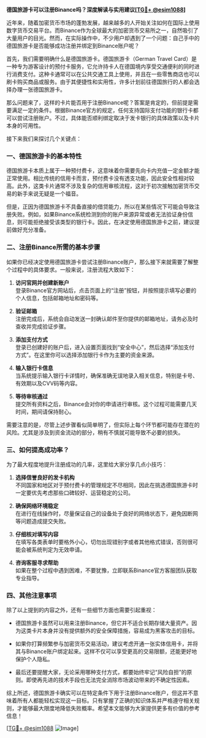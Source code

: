 **德国旅游卡可以注册Binance吗？深度解读与实用建议[[TG💪+ @esim1088](https://t.me/s/esim1088)]**

近年来，随着加密货币市场的蓬勃发展，越来越多的人开始关注如何在国际上使用数字货币交易平台。而Binance作为全球最大的加密货币交易所之一，自然吸引了大量用户的目光。然而，在实际操作中，不少用户却遇到了一个问题：自己手中的德国旅游卡是否能够成功注册并绑定到Binance账户呢？

首先，我们需要明确什么是德国旅游卡。德国旅游卡（German Travel Card）是一种专为游客设计的预付卡服务，它允许持卡人在德国境内享受交通便利的同时进行消费支付。这种卡通常可以在公共交通工具上使用，并且在一些零售商店也可以刷卡购买商品或服务。由于其便捷性和实用性，许多计划前往德国旅行的人都会选择办理一张德国旅游卡。

那么问题来了，这样的卡片能否用于注册Binance呢？答案是肯定的，但前提是需要满足一定的条件。根据Binance官方的规定，任何支持国际支付功能的银行卡都可以尝试注册账户。不过，具体能否顺利绑定取决于发卡银行的具体政策以及卡片本身的可用性。

接下来我们来探讨几个关键点：

### 一、德国旅游卡的基本特性

德国旅游卡本质上属于一种预付费卡，这意味着你需要先向卡内充值一定金额才能正常使用。相比传统的信用卡而言，预付费卡没有透支功能，因此安全性相对较高。此外，这类卡片通常不涉及复杂的信用审核流程，这对于初次接触加密货币交易的新手来说无疑是一个福音。

但是，正因为德国旅游卡不具备直接的借贷能力，所以在某些情况下可能会导致注册失败。例如，如果Binance系统检测到你的账户来源异常或者无法验证身份信息，则可能拒绝接受该类型的银行卡。因此，在决定使用德国旅游卡之前，建议提前做好充分准备。

### 二、注册Binance所需的基本步骤

如果你已经决定使用德国旅游卡尝试注册Binance账户，那么接下来就需要了解整个过程中的具体要求。一般来说，注册流程大致如下：

1. **访问官网并创建新账户**  
   登录Binance官方网站后，点击页面上的“注册”按钮，并按照提示填写必要的个人信息，包括邮箱地址和密码等。

2. **验证邮箱**  
   注册完成后，系统会自动发送一封确认邮件至你提供的邮箱地址，请务必及时查收并完成验证步骤。

3. **添加支付方式**  
   登录已创建好的账户后，进入设置页面找到“安全中心”，然后选择“添加支付方式”。在这里你可以选择添加银行卡作为主要的资金来源。

4. **输入银行卡信息**  
   当系统提示输入银行卡详情时，确保准确无误地录入相关信息，特别是卡号、有效期以及CVV码等内容。

5. **等待审核通过**  
   提交所有资料之后，Binance会对你的申请进行审核。这个过程可能需要几天时间，期间请保持耐心。

需要注意的是，尽管上述步骤看似简单明了，但实际上每个环节都可能存在潜在的风险。尤其是涉及到资金流动的部分，稍有不慎就可能导致不必要的损失。

### 三、如何提高成功率？

为了最大程度地提升注册成功的几率，这里给大家分享几点小技巧：

1. **选择信誉良好的发卡机构**  
   不同国家和地区对于预付费卡的管理规定不尽相同，因此在挑选德国旅游卡时一定要优先考虑那些口碑较好、运营稳定的公司。

2. **确保网络环境稳定**  
   在进行在线操作时，尽量保证自己的设备处于良好的网络状态下，避免因断网等问题造成提交失败。

3. **仔细核对填写内容**  
   在填写各类表单时要格外小心，切勿出现错别字或者其他格式错误，否则很可能会被系统判定为无效申请。

4. **咨询客服寻求帮助**  
   如果在整个过程中遇到困难，不要犹豫，立即联系Binance官方客服团队获取专业指导。

### 四、其他注意事项

除了以上提到的内容之外，还有一些细节方面也需要引起重视：

- 德国旅游卡虽然可以用来注册Binance，但它并不适合长期存储大量资产。因为这类卡片本身并没有提供额外的安全保障措施，容易成为黑客攻击的目标。
  
- 如果你打算频繁参与加密货币交易活动，建议考虑开通一张实体信用卡，并将其与Binance账户绑定起来。这样不仅可以享受更高的交易限额，还能更好地保护个人隐私。

- 最后还要提醒大家，无论采用哪种支付方式，都要始终牢记“风险自担”的原则。即使再先进的技术手段也无法完全消除市场波动带来的不确定性因素。

综上所述，德国旅游卡确实可以在特定条件下用于注册Binance账户，但这并不意味着所有人都能轻松实现这一目标。只有掌握了正确的知识体系并严格遵守相关规则，才能够最大限度地降低失败概率。希望本文能够为大家提供更多有价值的参考信息！

[[TG💪+ @esim1088](https://t.me/s/esim1088) ![Image](https://i.postimg.cc/4NQfJmqS/Snipaste-2025-05-13-00-14-12.png)]